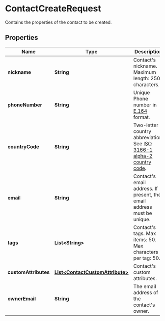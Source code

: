 

# ContactCreateRequest

Contains the properties of the contact to be created.

## Properties

| Name | Type | Description | Notes |
|------------ | ------------- | ------------- | -------------|
|**nickname** | **String** | Contact&#39;s nickname. Maximum length: 250 characters. |  [optional] |
|**phoneNumber** | **String** | Unique Phone number in [E.164](https://en.wikipedia.org/wiki/E.164) format. |  |
|**countryCode** | **String** | Two-letter country abbreviation. See [ISO 3166-1 alpha-2 country code](https://en.wikipedia.org/wiki/ISO_3166-1_alpha-2). |  [optional] |
|**email** | **String** | Contact&#39;s email address. If present, the email address must be unique. |  [optional] |
|**tags** | **List&lt;String&gt;** | Contact&#39;s tags. Max items: 50. Max characters per tag: 50. |  [optional] |
|**customAttributes** | [**List&lt;ContactCustomAttribute&gt;**](ContactCustomAttribute.md) | Contact&#39;s custom attributes. |  [optional] |
|**ownerEmail** | **String** | The email address of the contact&#39;s owner. |  [optional] |




